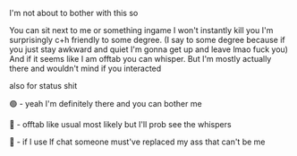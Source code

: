 I'm not about to bother with this so

You can sit next to me or something ingame I won't instantly kill you I'm surprisingly c+h friendly to some degree.
(I say to some degree because if you just stay awkward and quiet I'm gonna get up and leave lmao fuck you)
And if it seems like I am offtab you can whisper. But I'm mostly actually there and wouldn't mind if you interacted

also for status shit

🟢 - yeah I'm definitely there and you can bother me

🌙 - offtab like usual most likely but I'll prob see the whispers

💬 - if I use lf chat someone must've replaced my ass that can't be me
